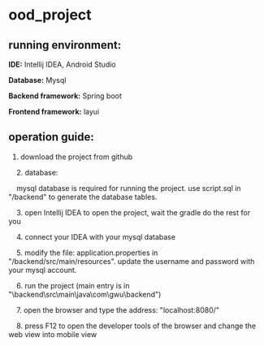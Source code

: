 # ood_project

## running environment:

**IDE:** Intellij  IDEA, Android Studio

**Database:** Mysql

**Backend framework:** Spring boot

**Frontend framework:** layui

## operation guide:

1. download the project from github

    2. database: 

    mysql database is required for running the project. use script.sql in "/backend" to generate the database tables.

    3. open Intellij IDEA to open the project, wait the gradle do the rest for you

    4. connect your IDEA with your mysql database

    5. modify the file: application.properties in "/backend/src/main/resources". update the username and password with your mysql account.

    6. run the project (main entry is in "\backend\src\main\java\com\gwu\backend")

    7. open the browser and type the address: "localhost:8080/"

    8. press F12 to open the developer tools of the browser and change the web view into mobile view
